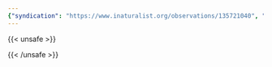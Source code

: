 ```yaml
---
{"syndication": "https://www.inaturalist.org/observations/135721040", "date": "2022-09-17T18:48:21-04:00", "taxon": {"name": "Taraxacum erythrospermum", "common_name": "red-seeded dandelion"}, "quality_grade": "needs_id", "identifications_most_agree": false, "species_guess": "red-seeded dandelion", "identifications_most_disagree": false, "captive": false, "project_ids": [4034], "community_taxon_id": null, "geojson": {"type": "Point", "coordinates": [-73.7803283333, 43.0376241667]}, "owners_identification_from_vision": true, "identifications_count": 0, "obscured": false, "num_identification_agreements": 0, "num_identification_disagreements": 0, "place_guess": "Malta, NY, USA", "photos": [{"id": 231525427, "license_code": "cc-by-nc", "original_dimensions": {"width": 1536, "height": 2048}, "url": "https://inaturalist-open-data.s3.amazonaws.com/photos/231525427/square.jpeg", "attribution": "(c) Brandon Rozek, all rights reserved", "flags": []}]}
---
```

{{< unsafe >}}

{{< /unsafe >}}
